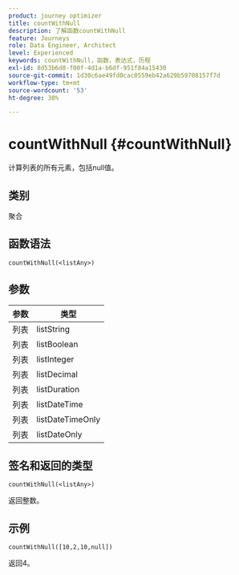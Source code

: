```yaml
---
product: journey optimizer
title: countWithNull
description: 了解函数countWithNull
feature: Journeys
role: Data Engineer, Architect
level: Experienced
keywords: countWithNull，函数，表达式，历程
exl-id: 8d53b6d8-f00f-4d1a-b6df-951f84a15430
source-git-commit: 1d30c6ae49fd0cac0559eb42a629b59708157f7d
workflow-type: tm+mt
source-wordcount: '53'
ht-degree: 30%

---
```


# countWithNull {#countWithNull}

计算列表的所有元素，包括null值。

## 类别

聚合

## 函数语法

`countWithNull(<listAny>)`

## 参数

| 参数 | 类型 |
|-----------|------------------|
| 列表 | listString |
| 列表 | listBoolean |
| 列表 | listInteger |
| 列表 | listDecimal |
| 列表 | listDuration |
| 列表 | listDateTime |
| 列表 | listDateTimeOnly |
| 列表 | listDateOnly |

## 签名和返回的类型

`countWithNull(<listAny>)`

返回整数。

## 示例

`countWithNull([10,2,10,null])`

返回4。
